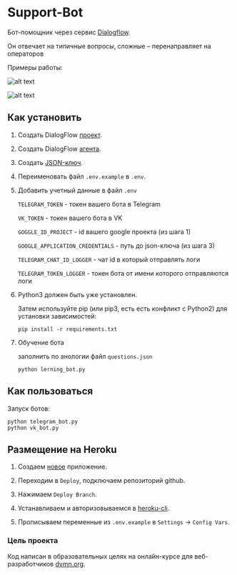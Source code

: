 # Support-Bot
Бот-помощник через сервис [Dialogflow](https://dialogflow.cloud.google.com/).
 
Он отвечает на типичные вопросы, сложные – перенаправляет на операторов

Примеры работы:

![alt text](https://dvmn.org/filer/canonical/1569214094/323/ "Telegram bot")

![alt text](https://dvmn.org/filer/canonical/1569214089/322/ "Vk bot")



## Как установить

1. Создать DialogFlow [проект](https://cloud.google.com/dialogflow/docs/quick/setup).

2. Создать DialogFlow [агента](https://cloud.google.com/dialogflow/docs/quick/build-agent).

3. Создать [JSON-ключ](https://cloud.google.com/docs/authentication/getting-started).
    
4. Переименовать файл  `.env.example` в `.env`.
    
5. Добавить учетный данные в файл `.env`

    `TELEGRAM_TOKEN`  -   токен вашего бота в Telegram

    `VK_TOKEN` - токен вашего бота в VK

    `GOGGLE_ID_PROJECT` -  id вашего google проекта (из шага 1)
        
    `GOOGLE_APPLICATION_CREDENTIALS` - путь до json-ключа (из шага 3)
    
    `TELEGRAM_CHAT_ID_LOGGER` - чат id в который отправлять логи

    `TELEGRAM_TOKEN_LOGGER` - токен бота от имени которого отправляются логи

6. Python3 должен быть уже установлен. 

    Затем используйте pip (или pip3, есть есть конфликт с Python2) для установки зависимостей:
    ```
    pip install -r requirements.txt
   ```

7. Обучение бота

    заполнить по анологии файл `questions.json`
    ```
   python lerning_bot.py
   ```
## Как пользоваться
Запуск ботов:
    
    python telegram_bot.py
    python vk_bot.py



## Размещение на Heroku

1. Создаем [новое](https://dashboard.heroku.com/new-app) приложение.

2. Переходим в `Deploy`, подключаем репозиторий github.

3. Нажимаем `Deploy Branch`.

4. Устанавливаем и авторизовываемся в [heroku-cli](https://devcenter.heroku.com/articles/heroku-cli#download-and-install).

5. Прописываем переменные из `.env.example` в `Settings` -> `Config Vars`.



### Цель проекта
Код написан в образовательных целях на онлайн-курсе для веб-разработчиков [dvmn.org](https://dvmn.org).
